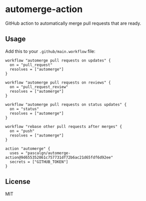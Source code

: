 # automerge-action

GitHub action to automatically merge pull requests that are ready.

## Usage

Add this to your `.github/main.workflow` file:

```
workflow "automerge pull requests on updates" {
  on = "pull_request"
  resolves = ["automerge"]
}

workflow "automerge pull requests on reviews" {
  on = "pull_request_review"
  resolves = ["automerge"]
}

workflow "automerge pull requests on status updates" {
  on = "status"
  resolves = ["automerge"]
}

workflow "rebase other pull requests after merges" {
  on = "push"
  resolves = ["automerge"]
}

action "automerge" {
  uses = "pascalgn/automerge-action@9d655352861c757731df72b6ac21d65fdf6d92ee"
  secrets = ["GITHUB_TOKEN"]
}
```

## License

MIT
